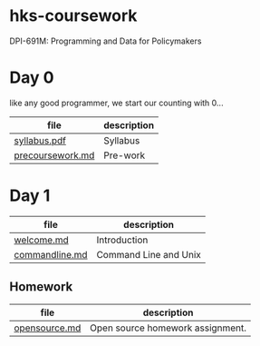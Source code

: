 # hks-coursework
DPI-691M: Programming and Data for Policymakers

# Day 0
like any good programmer, we start our counting with 0...

file | description
-----|------------
[syllabus.pdf](./syllabus.pdf) | Syllabus
[precoursework.md](precoursework.md) | Pre-work

# Day 1
file | description
-----|------------
[welcome.md](welcome.md) | Introduction
[commandline.md](commandline.md) | Command Line and Unix


## Homework

file | description
-----|------------
[opensource.md](opensource.md) | Open source homework assignment.